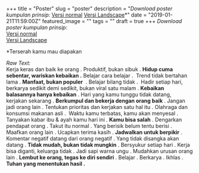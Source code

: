 +++
title = "Poster"
slug = "poster"
description = "_Download poster kumpulan prinsip:_  [Versi normal](https://ibb.co/cJLdBB5)  [Versi Landscape](https://ibb.co/HNMHkSg)\*"
date = "2019-01-21T11:59:00Z"
featured_image = ""
tags = ""
draft = true
+++ 
_Download poster kumpulan prinsip:_  
[Versi normal](https://ibb.co/cJLdBB5)  
[Versi Landscape](https://ibb.co/HNMHkSg)

\*Terserah kamu mau diapakan

_Raw Text:_  
Kerja keras dan baik ke orang . Produktif, bukan sibuk . **Hidup cuma sebentar, wariskan kebaikan .** Belajar cara belajar .  Trend tidak bertahan lama . **Manfaat, bukan populer**  . Belajar bilang tidak .  Hadir setiap hari, berkarya sedikit demi sedikit, bukan viral satu malam . **Kebaikan balasannya hanya kebaikan** . Hari yang kamu tunggu tidak datang, kerjakan sekarang . **Berkumpul dan bekerja dengan orang baik** . Jangan jadi orang lain . Tentukan prioritas dan kerjakan satu hal itu . Olahraga dan konsumsi makanan asli .  Waktu kamu terbatas, kamu akan menyesal . Tanyakan kabar ibu & ayah kamu hari ini . **Kamu bisa salah** . Dengarkan pendapat orang . Takut itu normal . Yang berisik belum tentu berisi . Maafkan orang lain . Ucapkan terima kasih . **Jadwalkan untuk berpikir** . Komentar negatif datang dari orang negatif . Yang tidak disangka akan datang . **Tidak mudah, bukan tidak mungkin** . Bersyukur setiap hari . Kerja bisa diganti, keluarga tidak . Jadi sapi warna ungu . Mudahkan urusan orang lain . **Lembut ke orang, tegas ke diri sendiri** . Belajar . Berkarya . Ikhlas . **Tuhan yang menentukan hasil .** 